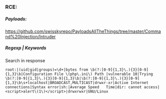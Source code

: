 ### RCE:

##### Payloads:
https://github.com/swisskyrepo/PayloadsAllTheThings/tree/master/Command%20Injection/Intruder

##### Regexp | Keywords
Search in response
```
root:|(uid|gid|groups)=\d+|bytes from \b(?:[0-9]{1,3}\.){3}[0-9]{1,3}\b|Configuration File \(php\.ini\) Path |vulnerable 10|Trying \b(?:[0-9]{1,3}\.){3}[0-9]{1,3}\b|\b(?:[0-9]{1,3}\.){3}[0-9]{1,3}\b\s+localhost|BROADCAST,MULTICAST|drwxr-xr|Active Internet connections|Syntax error|sh:|Average Speed   Time|dir: cannot access|<script>alert\(1\)</script>|drwxrwxr|GNU/Linux
```
